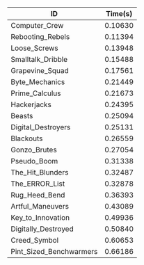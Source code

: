 |ID|Time(s)|
|-|-|
|Computer_Crew|0.10630|
|Rebooting_Rebels|0.11394|
|Loose_Screws|0.13948|
|Smalltalk_Dribble|0.15488|
|Grapevine_Squad|0.17561|
|Byte_Mechanics|0.21449|
|Prime_Calculus|0.21673|
|Hackerjacks|0.24395|
|Beasts|0.25094|
|Digital_Destroyers|0.25131|
|Blackouts|0.26559|
|Gonzo_Brutes|0.27054|
|Pseudo_Boom|0.31338|
|The_Hit_Blunders|0.32487|
|The_ERROR_List|0.32878|
|Rug_Heed_Bend|0.36393|
|Artful_Maneuvers|0.43089|
|Key_to_Innovation|0.49936|
|Digitally_Destroyed|0.50840|
|Creed_Symbol|0.60653|
|Pint_Sized_Benchwarmers|0.66186|
